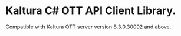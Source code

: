# Kaltura C# OTT API Client Library.
Compatible with Kaltura OTT server version 8.3.0.30092 and above.
